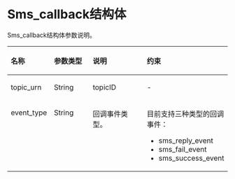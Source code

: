 # Sms\_callback结构体<a name="ZH-CN_TOPIC_0080900094"></a>

Sms\_callback结构体参数说明。

<a name="table63051340103756"></a>
<table><thead align="left"><tr id="row4112921103756"><th class="cellrowborder" valign="top" width="19.39%" id="mcps1.1.5.1.1"><p id="p64711150103756"><a name="p64711150103756"></a><a name="p64711150103756"></a>名称</p>
</th>
<th class="cellrowborder" valign="top" width="18.88%" id="mcps1.1.5.1.2"><p id="p7111775103756"><a name="p7111775103756"></a><a name="p7111775103756"></a>参数类型</p>
</th>
<th class="cellrowborder" valign="top" width="27.04%" id="mcps1.1.5.1.3"><p id="p39182934103756"><a name="p39182934103756"></a><a name="p39182934103756"></a>说明</p>
</th>
<th class="cellrowborder" valign="top" width="34.69%" id="mcps1.1.5.1.4"><p id="p19701048103756"><a name="p19701048103756"></a><a name="p19701048103756"></a>约束</p>
</th>
</tr>
</thead>
<tbody><tr id="row52281071103756"><td class="cellrowborder" valign="top" width="19.39%" headers="mcps1.1.5.1.1 "><p id="p6908387103756"><a name="p6908387103756"></a><a name="p6908387103756"></a>topic_urn</p>
</td>
<td class="cellrowborder" valign="top" width="18.88%" headers="mcps1.1.5.1.2 "><p id="p22708475103756"><a name="p22708475103756"></a><a name="p22708475103756"></a>String</p>
</td>
<td class="cellrowborder" valign="top" width="27.04%" headers="mcps1.1.5.1.3 "><p id="p27447200103756"><a name="p27447200103756"></a><a name="p27447200103756"></a>topicID</p>
</td>
<td class="cellrowborder" valign="top" width="34.69%" headers="mcps1.1.5.1.4 "><p id="p8630713103756"><a name="p8630713103756"></a><a name="p8630713103756"></a>-</p>
</td>
</tr>
<tr id="row10567557103756"><td class="cellrowborder" valign="top" width="19.39%" headers="mcps1.1.5.1.1 "><p id="p50665768103756"><a name="p50665768103756"></a><a name="p50665768103756"></a>event_type</p>
</td>
<td class="cellrowborder" valign="top" width="18.88%" headers="mcps1.1.5.1.2 "><p id="p10286515103756"><a name="p10286515103756"></a><a name="p10286515103756"></a>String</p>
</td>
<td class="cellrowborder" valign="top" width="27.04%" headers="mcps1.1.5.1.3 "><p id="p27901391103756"><a name="p27901391103756"></a><a name="p27901391103756"></a>回调事件类型。</p>
</td>
<td class="cellrowborder" valign="top" width="34.69%" headers="mcps1.1.5.1.4 "><p id="p45420195103756"><a name="p45420195103756"></a><a name="p45420195103756"></a>目前支持三种类型的回调事件：</p>
<a name="ul6128578103756"></a><a name="ul6128578103756"></a><ul id="ul6128578103756"><li>sms_reply_event</li><li>sms_fail_event</li><li>sms_success_event</li></ul>
</td>
</tr>
</tbody>
</table>

